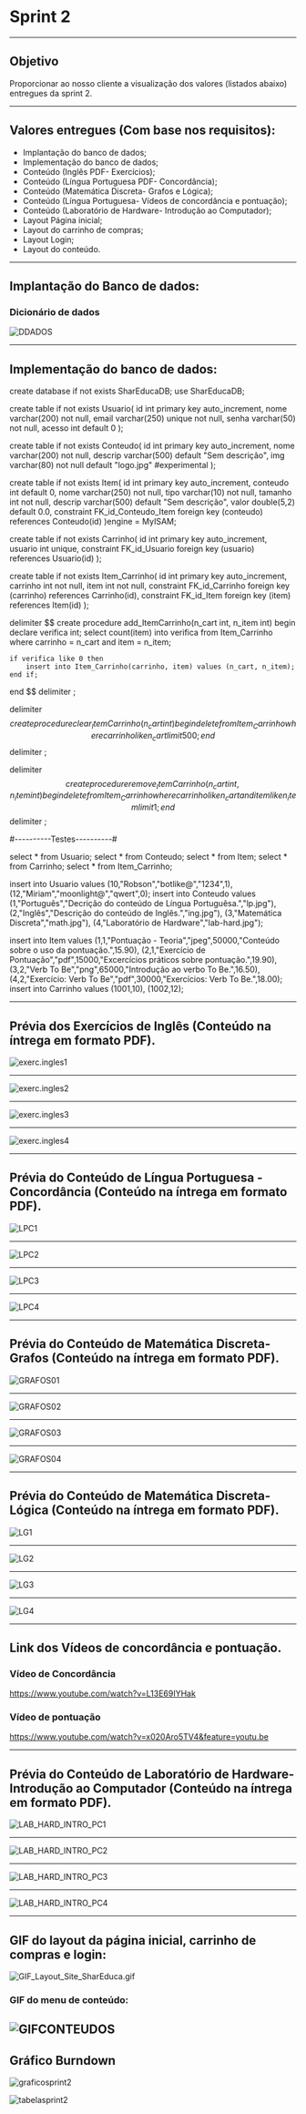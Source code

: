 # Sprint 2

-----------------------------------------------------------------------------------------------------------------------------------------------

## Objetivo
Proporcionar ao nosso cliente a visualização dos valores (listados abaixo) entregues da sprint 2.

-----------------------------------------------------------------------------------------------------------------------------------------------

## Valores entregues (Com base nos requisitos):

- Implantação do banco de dados;
- Implementação do banco de dados;
- Conteúdo (Inglês PDF- Exercícios);
- Conteúdo (Língua Portuguesa PDF- Concordância);
- Conteúdo (Matemática Discreta- Grafos e Lógica);
- Conteúdo (Língua Portuguesa- Vídeos de concordância e pontuação);
- Conteúdo (Laboratório de Hardware- Introdução ao Computador);
- Layout Página inicial;
- Layout do carrinho de compras;
- Layout Login;
- Layout do conteúdo.



----------------------------------------------------------------------------------------------------------------------------------------------------------
## Implantação do Banco de dados:

### Dicionário de dados 

![DDADOS](https://github.com/Leo0256/Equipe_Lider-Projeto_Integrador/blob/master/Projeto/Documentos/Imagens/DDADOS.png)

----------------------------------------------------------------------------------------------------------------------------------------------------------
## Implementação do banco de dados: 


create database if not exists SharEducaDB;
use SharEducaDB;

create table if not exists Usuario(
id int primary key auto_increment,
nome varchar(200) not null,
email varchar(250) unique not null,
senha varchar(50) not null,
acesso int default 0
);

create table if not exists Conteudo(
id int primary key auto_increment,
nome varchar(200) not null,
descrip varchar(500) default "Sem descrição",
img varchar(80) not null default "logo.jpg" #experimental
);

create table if not exists Item(
id int primary key auto_increment,
conteudo int default 0,
nome varchar(250) not null,
tipo varchar(10) not null,
tamanho int not null,
descrip varchar(500) default "Sem descrição",
valor double(5,2) default 0.0,
constraint FK_id_Conteudo_Item foreign key (conteudo) references Conteudo(id)
)engine = MyISAM;

create table if not exists Carrinho(
id int primary key auto_increment,
usuario int unique,
constraint FK_id_Usuario foreign key (usuario) references Usuario(id)
);

create table if not exists Item_Carrinho(
id int primary key auto_increment,
carrinho int not null,
item int not null,
constraint FK_id_Carrinho foreign key (carrinho) references Carrinho(id),
constraint FK_id_Item foreign key (item) references Item(id)
);

delimiter $$
create procedure add_ItemCarrinho(n_cart int, n_item int)
begin
	declare verifica int;
    select count(item) into verifica from Item_Carrinho where 
		carrinho = n_cart and item = n_item;
    
    if verifica like 0 then
		insert into Item_Carrinho(carrinho, item) values (n_cart, n_item);
	end if;
end $$
delimiter ;

delimiter $$
create procedure clear_ItemCarrinho(n_cart int)
begin
	delete from Item_Carrinho where carrinho like n_cart limit 500;
end $$
delimiter ;

delimiter $$
create procedure remove_ItemCarrinho(n_cart int, n_item int)
begin
	delete from Item_Carrinho 
		where carrinho like n_cart and
        item like n_item
        limit 1;
end $$
delimiter ;

#----------Testes----------#

select * from Usuario;
select * from Conteudo;
select * from Item;
select * from Carrinho;
select * from Item_Carrinho;

insert into Usuario values
(10,"Robson","botlike@","1234",1),
(12,"Miriam","moonlight@","qwert",0);
insert into Conteudo values
(1,"Português","Decrição do conteúdo de Língua Portuguêsa.","lp.jpg"),
(2,"Inglês","Descrição do conteúdo de Inglês.","ing.jpg"),
(3,"Matemática Discreta","math.jpg"),
(4,"Laboratório de Hardware","lab-hard.jpg");

insert into Item values
(1,1,"Pontuação - Teoria","jpeg",50000,"Conteúdo sobre o uso da pontuação.",15.90),
(2,1,"Exercício de Pontuação","pdf",15000,"Excercícios práticos sobre pontuação.",19.90),
(3,2,"Verb To Be","png",65000,"Introdução ao verbo To Be.",16.50),
(4,2,"Exercício: Verb To Be","pdf",30000,"Exercícios: Verb To Be.",18.00);
insert into Carrinho values
(1001,10),
(1002,12);

----------------------------------------------------------------------------------------------------------------------------------------------------------
## Prévia dos Exercícios de Inglês (Conteúdo na íntrega em formato PDF). 

![exerc.ingles1](https://github.com/Leo0256/Equipe_Lider-Projeto_Integrador/blob/master/Projeto/Documentos/Imagens/Conteudos/ING/exerc.ingles1.jpg)

----------------------------------------------------------------------------------------------------------------------------------------------------------

![exerc.ingles2](https://github.com/Leo0256/Equipe_Lider-Projeto_Integrador/blob/master/Projeto/Documentos/Imagens/Conteudos/ING/exerc.ingles2.jpg)

----------------------------------------------------------------------------------------------------------------------------------------------------------

![exerc.ingles3](https://github.com/Leo0256/Equipe_Lider-Projeto_Integrador/blob/master/Projeto/Documentos/Imagens/Conteudos/ING/exerc.ingles3.jpg)

----------------------------------------------------------------------------------------------------------------------------------------------------------

![exerc.ingles4](https://github.com/Leo0256/Equipe_Lider-Projeto_Integrador/blob/master/Projeto/Documentos/Imagens/Conteudos/ING/exerc.ingles4.jpg)

----------------------------------------------------------------------------------------------------------------------------------------------------------

## Prévia do Conteúdo de Língua Portuguesa - Concordância (Conteúdo na íntrega em formato PDF). 

![LPC1](https://github.com/Leo0256/Equipe_Lider-Projeto_Integrador/blob/master/Projeto/Documentos/Imagens/Conteudos/LP/LPC1.jpg)


----------------------------------------------------------------------------------------------------------------------------------------------------------

![LPC2](https://github.com/Leo0256/Equipe_Lider-Projeto_Integrador/blob/master/Projeto/Documentos/Imagens/Conteudos/LP/LPC2.jpg)

----------------------------------------------------------------------------------------------------------------------------------------------------------

![LPC3](https://github.com/Leo0256/Equipe_Lider-Projeto_Integrador/blob/master/Projeto/Documentos/Imagens/Conteudos/LP/LPC3.jpg)

----------------------------------------------------------------------------------------------------------------------------------------------------------

![LPC4](https://github.com/Leo0256/Equipe_Lider-Projeto_Integrador/blob/master/Projeto/Documentos/Imagens/Conteudos/LP/LPC4.jpg)

----------------------------------------------------------------------------------------------------------------------------------------------------------

## Prévia do Conteúdo de Matemática Discreta- Grafos (Conteúdo na íntrega em formato PDF). 

![GRAFOS01](https://github.com/Leo0256/Equipe_Lider-Projeto_Integrador/blob/master/Projeto/Documentos/Imagens/Conteudos/GRAFOS01.jpg)

----------------------------------------------------------------------------------------------------------------------------------------------------------

![GRAFOS02](https://github.com/Leo0256/Equipe_Lider-Projeto_Integrador/blob/master/Projeto/Documentos/Imagens/Conteudos/GRAFOS02.jpg)

----------------------------------------------------------------------------------------------------------------------------------------------------------

![GRAFOS03](https://github.com/Leo0256/Equipe_Lider-Projeto_Integrador/blob/master/Projeto/Documentos/Imagens/Conteudos/GRAFOS03.jpg)

----------------------------------------------------------------------------------------------------------------------------------------------------------

![GRAFOS04](https://github.com/Leo0256/Equipe_Lider-Projeto_Integrador/blob/master/Projeto/Documentos/Imagens/Conteudos/GRAFOS04.jpg)

----------------------------------------------------------------------------------------------------------------------------------------------------------

## Prévia do Conteúdo de Matemática Discreta- Lógica (Conteúdo na íntrega em formato PDF). 

![LG1](https://github.com/Leo0256/Equipe_Lider-Projeto_Integrador/blob/master/Projeto/Documentos/Imagens/Conteudos/LG1.jpg)

----------------------------------------------------------------------------------------------------------------------------------------------------------

![LG2](https://github.com/Leo0256/Equipe_Lider-Projeto_Integrador/blob/master/Projeto/Documentos/Imagens/Conteudos/LG2.jpg)

----------------------------------------------------------------------------------------------------------------------------------------------------------

![LG3](https://github.com/Leo0256/Equipe_Lider-Projeto_Integrador/blob/master/Projeto/Documentos/Imagens/Conteudos/LG3.jpg)

----------------------------------------------------------------------------------------------------------------------------------------------------------

![LG4](https://github.com/Leo0256/Equipe_Lider-Projeto_Integrador/blob/master/Projeto/Documentos/Imagens/Conteudos/LG4.jpg)

----------------------------------------------------------------------------------------------------------------------------------------------------------
## Link dos Vídeos de concordância e pontuação. 


### Vídeo de Concordância 
https://www.youtube.com/watch?v=L13E69IYHak


### Vídeo de pontuação
https://www.youtube.com/watch?v=x020Aro5TV4&feature=youtu.be

----------------------------------------------------------------------------------------------------------------------------------------------------------

 ## Prévia do Conteúdo de Laboratório de Hardware- Introdução ao Computador (Conteúdo na íntrega em formato PDF). 

![LAB_HARD_INTRO_PC1](https://github.com/Leo0256/Equipe_Lider-Projeto_Integrador/blob/master/Projeto/Documentos/Imagens/Conteudos/LabHard/LAB_HARD_INTRO_PC1.jpg)

----------------------------------------------------------------------------------------------------------------------------------------------------------

![LAB_HARD_INTRO_PC2](https://github.com/Leo0256/Equipe_Lider-Projeto_Integrador/blob/master/Projeto/Documentos/Imagens/Conteudos/LabHard/LAB_HARD_INTRO_PC2.jpg)

----------------------------------------------------------------------------------------------------------------------------------------------------------

![LAB_HARD_INTRO_PC3](https://github.com/Leo0256/Equipe_Lider-Projeto_Integrador/blob/master/Projeto/Documentos/Imagens/Conteudos/LabHard/LAB_HARD_INTRO_PC3.jpg)

----------------------------------------------------------------------------------------------------------------------------------------------------------

![LAB_HARD_INTRO_PC4](https://github.com/Leo0256/Equipe_Lider-Projeto_Integrador/blob/master/Projeto/Documentos/Imagens/Conteudos/LabHard/LAB_HARD_INTRO_PC4.jpg)

----------------------------------------------------------------------------------------------------------------------------------------------------------

## GIF do layout da página inicial, carrinho de compras e login:

![GIF_Layout_Site_SharEduca.gif](https://github.com/Leo0256/Equipe_Lider-Projeto_Integrador/blob/master/Projeto/Documentos/Imagens/GIF_Layout_Site_SharEduca.gif)
 
 ### GIF do menu de conteúdo:
 
![GIFCONTEUDOS](https://github.com/Leo0256/Equipe_Lider-Projeto_Integrador/blob/master/Projeto/Documentos/Imagens/GIFCONTEUDOS.gif)
----------------------------------------------------------------------------------------------------------------------------------------------------------

## Gráfico Burndown

![graficosprint2](https://github.com/Leo0256/Equipe_Lider-Projeto_Integrador/blob/master/Projeto/Documentos/Imagens/graficosprint2.png)

![tabelasprint2](https://github.com/Leo0256/Equipe_Lider-Projeto_Integrador/blob/master/Projeto/Documentos/Imagens/tabelasprint2.png)


 

 

 


